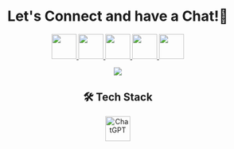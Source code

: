<h1 align="center">
  Let's Connect and have a Chat!💬
</h1>

<p align="center">
<a href="https://lorinnio.netlify.app/">
  <img height="50" src="https://user-images.githubusercontent.com/46517096/166972883-f5f1d88c-0246-4374-88ac-ded0f2cf0699.png"/>
</a>
<a href="https://www.linkedin.com/in/lorinnio/">
  <img height="50" src="https://user-images.githubusercontent.com/46517096/166973395-19676cd8-f8ec-4abf-83ff-da8243505b82.png"/>
</a>

<a href="https://dev.to/lorinnio">
  <img height="50" src="https://user-images.githubusercontent.com/46517096/166974096-7aeecad4-483e-4c85-983f-f4b37b3f794e.png"/>
</a>
<a href="https://twitter.com/lorinnio">
  <img height="50" src="https://user-images.githubusercontent.com/46517096/166974271-91dfa250-d70b-4cb9-8707-f1bda1b708c3.png"/>
</a>
<a href="https://www.instagram.com/lorinnio/">
  <img height="50" src="https://user-images.githubusercontent.com/46517096/166974368-9798f39f-1f46-499c-b14e-81f0a3f83a06.png"/>
</a>
</p>

<p align="center">
  <!-- <img src= "https://i.giphy.com/media/q217GUnfKAmJlFcjBX/giphy.webp"> -->
  <!-- <img src= "https://ik.imagekit.io/lorinnio/ekipa-friz.gif?updatedAt=1679420109513"> -->
  <!-- <img src= "https://ik.imagekit.io/lorinnio/eluwina.gif?updatedAt=1679420367811"> -->
  <!-- <img src= "https://ik.imagekit.io/lorinnio/inazuma-eleven-ina11.gif?updatedAt=1679421456340"> -->
  <img src= "https://ik.imagekit.io/lorinnio/inazuma-eleven-ina11__1_.gif?updatedAt=1679421444596">
  
</p>

<h2 align="center">🛠 Tech Stack</h2>
<p align="center">
  <img height="50" src="https://upload.wikimedia.org/wikipedia/commons/0/04/ChatGPT_logo.svg" alt="ChatGPT"/>
</p>
